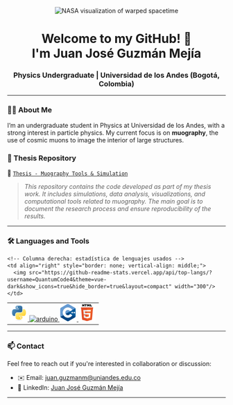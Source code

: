 <p align="center">
  <img src="https://cdn.universoracionalista.org/wp-content/uploads/2020/11/weirdgravity_1024.gif" alt="NASA visualization of warped spacetime" width="800" height="300" />
</p>

<h1 align="center">Welcome to my GitHub! 👋<br>I'm Juan José Guzmán Mejía</h1>
<h3 align="center">Physics Undergraduate | Universidad de los Andes (Bogotá, Colombia)</h3>

---

### 🧑‍🎓 About Me

I’m an undergraduate student in Physics at Universidad de los Andes, with a strong interest in particle physics. My current focus is on **muography**, the use of cosmic muons to image the interior of large structures.

### 🧪 Thesis Repository

📂 [`Thesis - Muography Tools & Simulation`](https://github.com/QuantumCode4/Thesis)  
> *This repository contains the code developed as part of my thesis work. It includes simulations, data analysis, visualizations, and computational tools related to muography. The main goal is to document the research process and ensure reproducibility of the results.*

---

### 🛠️ Languages and Tools


<table style="border: none; width: 100%;">
  <tr>
    <!-- Columna izquierda: íconos de lenguajes -->
    <td align="left" style="border: none; vertical-align: top;">
      <a href="https://www.python.org" target="_blank" rel="noreferrer">
        <img src="https://raw.githubusercontent.com/devicons/devicon/master/icons/python/python-original.svg" alt="python" width="40" height="40"/>
      </a>
      <a href="https://www.arduino.cc/" target="_blank" rel="noreferrer">
        <img src="https://cdn.worldvectorlogo.com/logos/arduino-1.svg" alt="arduino" width="40" height="40"/>
      </a>
      <a href="https://isocpp.org/" target="_blank" rel="noreferrer">
        <img src="https://raw.githubusercontent.com/devicons/devicon/master/icons/cplusplus/cplusplus-original.svg" alt="cplusplus" width="40" height="40"/>
      </a>
      <a href="https://www.w3.org/html/" target="_blank" rel="noreferrer">
        <img src="https://raw.githubusercontent.com/devicons/devicon/master/icons/html5/html5-original-wordmark.svg" alt="html5" width="40" height="40"/>
      </a>
    </td>

    <!-- Columna derecha: estadística de lenguajes usados -->
    <td align="right" style="border: none; vertical-align: middle;">
      <img src="https://github-readme-stats.vercel.app/api/top-langs/?username=QuantumCode4&theme=vue-dark&show_icons=true&hide_border=true&layout=compact" width="300"/>
    </td>
  </tr>
</table>


---

### 📫 Contact

Feel free to reach out if you're interested in collaboration or discussion:

- ✉️ Email: [juan.guzmanm@uniandes.edu.co](mailto:juan.guzmanm@uniandes.edu.co)
- 💼 LinkedIn: [Juan José Guzmán Mejía](https://www.linkedin.com/in/juan-jos%C3%A9-guzm%C3%A1n-mej%C3%ADa-1b7609305)

---
